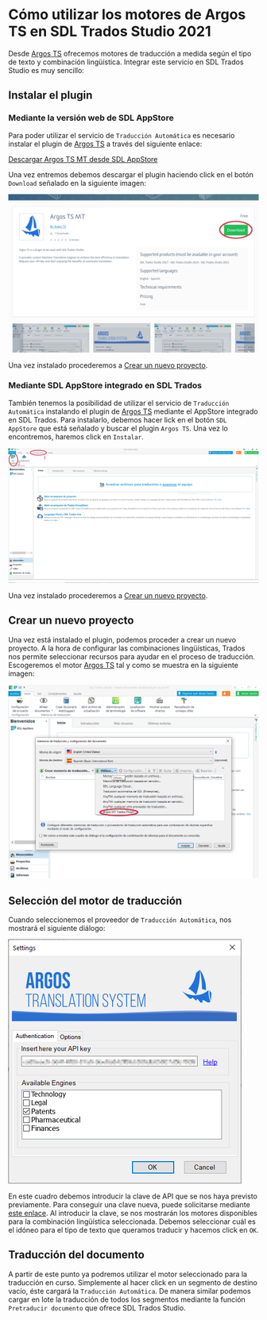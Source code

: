 # Cómo utilizar los motores de Argos TS en SDL Trados Studio 2021

Desde [Argos TS](https://argos-ts.com/) ofrecemos motores de traducción a medida según el tipo de texto y combinación lingüística. Integrar este servicio en SDL Trados Studio es muy sencillo:

## Instalar el plugin

### Mediante la versión web de SDL AppStore

Para poder utilizar el servicio de `Traducción Automática` es necesario instalar el plugin de [Argos TS](https://argos-ts.com/) a través del siguiente enlace:

[Descargar Argos TS MT desde SDL AppStore](https://appstore.sdl.com/language/app/argos-ts-mt/1199/)

Una vez entremos debemos descargar el plugin haciendo click en el botón `Download` señalado en la siguiente imagen:

![SDL AppStore](../_media/sdl-appstore-online.png)

Una vez instalado procederemos a [Crear un nuevo proyecto](#crear-un-nuevo-proyecto).

### Mediante SDL AppStore integrado en SDL Trados

También tenemos la posibilidad de utilizar el servicio de `Traducción Automática` instalando el plugin de [Argos TS](https://argos-ts.com/) mediante el AppStore integrado en SDL Trados. Para instalarlo, debemos hacer lick en el botón `SDL AppStore` que está señalado y buscar el plugin `Argos TS`. Una vez lo encontremos, haremos click en `Instalar`.

![SDL AppStore](../_media/trados-appstore.png)

Una vez instalado procederemos a [Crear un nuevo proyecto](#crear-un-nuevo-proyecto).

## Crear un nuevo proyecto

Una vez está instalado el plugin, podemos proceder a crear un nuevo proyecto. A la hora de configurar las combinaciones lingüísticas, Trados nos permite seleccionar recursos para ayudar en el proceso de traducción. Escogeremos el motor [Argos TS](https://argos-ts.com/) tal y como se muestra en la siguiente imagen:

![Motor de traducción](../_media/nuevo-proyecto-trados.png)

## Selección del motor de traducción

Cuando seleccionemos el proveedor de `Traducción Automática`, nos mostrará el siguiente diálogo:

![Motor de traducción](../_media/plugin-trados.png)

En este cuadro debemos introducir la clave de API que se nos haya previsto previamente. Para conseguir una clave nueva, puede solicitarse mediante [este enlace](https://argos-ts.com/contacto/).
Al introducir la clave, se nos mostrarán los motores disponibles para la combinación lingüística seleccionada. Debemos seleccionar cuál es el idóneo para el tipo de texto que queramos traducir y hacemos click en `OK`.

## Traducción del documento

A partir de este punto ya podremos utilizar el motor seleccionado para la traducción en curso. Simplemente al hacer click en un segmento de destino vacío, éste cargará la `Traducción Automática`. De manera similar podemos cargar en lote la traducción de todos los segmentos mediante la función `Pretraducir documento` que ofrece SDL Trados Studio.

